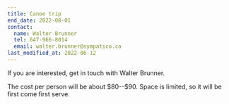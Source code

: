 ```yaml
---
title: Canoe trip
end_date: 2022-08-01
contact:
  name: Walter Brunner
  tel: 647-966-8014
  email: walter.brunner@sympatico.ca
last_modified_at: 2022-06-12
---
```


If you are interested, get in touch with Walter Brunner.

The cost per person will be about \$80--\$90. Space is limited, so it will be
first come first serve.
